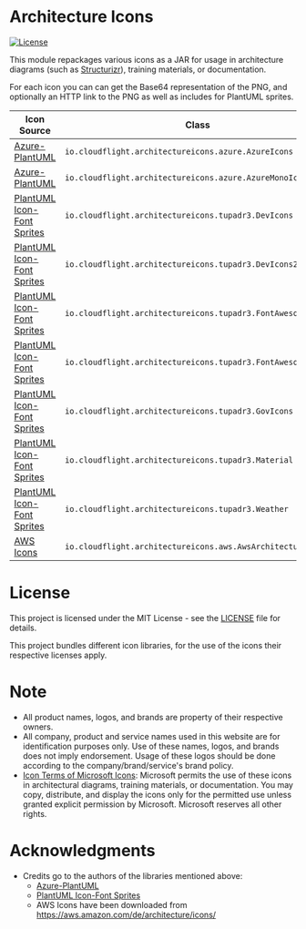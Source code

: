 # Architecture Icons

[![License](https://img.shields.io/badge/MIT-green.svg)](https://github.com/cloudflightio/architecture-icons/blob/master/LICENSE)

This module repackages various icons as a JAR for usage in architecture diagrams (such as [Structurizr](https://github.com/structurizr/java)), training materials, or documentation.

For each icon you can can get the Base64 representation of the PNG, and optionally an HTTP link to the PNG as well as includes for PlantUML sprites.


| Icon Source                                                                          | Class                                                       | Icon Set                                                   |
|--------------------------------------------------------------------------------------|-------------------------------------------------------------|------------------------------------------------------------|
| [Azure-PlantUML](https://github.com/plantuml-stdlib/Azure-PlantUML)                  | `io.cloudflight.architectureicons.azure.AzureIcons`         | https://docs.microsoft.com/en-us/azure/architecture/icons/ |
| [Azure-PlantUML](https://github.com/plantuml-stdlib/Azure-PlantUML)                  | `io.cloudflight.architectureicons.azure.AzureMonoIcons`     | https://docs.microsoft.com/en-us/azure/architecture/icons/ |
| [PlantUML Icon-Font Sprites](https://github.com/tupadr3/plantuml-icon-font-sprites/) | `io.cloudflight.architectureicons.tupadr3.DevIcons`         | https://github.com/devicons/devicon.git                    |
| [PlantUML Icon-Font Sprites](https://github.com/tupadr3/plantuml-icon-font-sprites/) | `io.cloudflight.architectureicons.tupadr3.DevIcons2`        | https://github.com/devicons/devicon.git                    |
| [PlantUML Icon-Font Sprites](https://github.com/tupadr3/plantuml-icon-font-sprites/) | `io.cloudflight.architectureicons.tupadr3.FontAwesome4`     | https://fontawesome.com/v4.7.0/                            |
| [PlantUML Icon-Font Sprites](https://github.com/tupadr3/plantuml-icon-font-sprites/) | `io.cloudflight.architectureicons.tupadr3.FontAwesome5`     | https://fontawesome.io/                                    |
| [PlantUML Icon-Font Sprites](https://github.com/tupadr3/plantuml-icon-font-sprites/) | `io.cloudflight.architectureicons.tupadr3.GovIcons`         | http://govicons.io/                                        |
| [PlantUML Icon-Font Sprites](https://github.com/tupadr3/plantuml-icon-font-sprites/) | `io.cloudflight.architectureicons.tupadr3.Material`         | http://google.github.io/material-design-icons/             |
| [PlantUML Icon-Font Sprites](https://github.com/tupadr3/plantuml-icon-font-sprites/) | `io.cloudflight.architectureicons.tupadr3.Weather`          | https://erikflowers.github.io/weather-icons/               |
| [AWS Icons](https://aws.amazon.com/de/architecture/icons/)                  | `io.cloudflight.architectureicons.aws.AwsArchitectureIcons` | https://aws.amazon.com/de/architecture/icons/               |

# License
This project is licensed under the MIT License - see the [LICENSE](https://github.com/cloudflightio/architecture-icons/blob/master/LICENSE) file for details.

This project bundles different icon libraries, for the use of the icons their respective licenses apply.

# Note
- All product names, logos, and brands are property of their respective owners. 
- All company, product and service names used in this website are for identification purposes only. Use of these names, logos, and brands does not imply endorsement. Usage of these logos should be done according to the company/brand/service's brand policy.
- [Icon Terms of Microsoft Icons](https://docs.microsoft.com/en-us/azure/architecture/icons/): Microsoft permits the use of these icons in architectural diagrams, training materials, or documentation. You may copy, distribute, and display the icons only for the permitted use unless granted explicit permission by Microsoft. Microsoft reserves all other rights. 

# Acknowledgments
- Credits go to the authors of the libraries mentioned above:
  - [Azure-PlantUML](https://github.com/plantuml-stdlib/Azure-PlantUML)
  - [PlantUML Icon-Font Sprites](https://github.com/tupadr3/plantuml-icon-font-sprites/)
  - AWS Icons have been downloaded from https://aws.amazon.com/de/architecture/icons/
